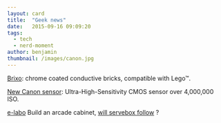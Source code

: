 ```yaml
---
layout: card
title:  "Geek news"
date:   2015-09-16 09:09:20
tags:
  - tech
  - nerd-moment
author: benjamin
thumbnail: /images/canon.jpg
---
```


<a href="http://betalist.com/startups/brixo">Brixo</a>: chrome coated conductive bricks, compatible with Lego™.

<a href="http://www.usa.canon.com/cusa/about_canon/newsroom?pageKeyCode=pressreldetail&docId=0901e02480fb7db6">New Canon sensor</a>: Ultra-High-Sensitivity CMOS sensor over 4,000,000 ISO.

<a href="https://twitter.com/e_labo/status/639015787995508736">e-labo</a> Build an arcade cabinet, <a href="https://twitter.com/ServeBox/status/639843140527128576">will servebox follow</a> ?
